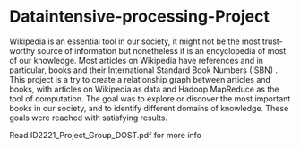 # Dataintensive-processing-Project
Wikipedia is an essential tool in our society, it might not be the most trust- worthy source of information but nonetheless it is an encyclopedia of most of  our knowledge. Most articles on Wikipedia have references and in particular, books and their International Standard Book Numbers (ISBN) . This project is a try to create a relationship graph between articles and books, with articles on Wikipedia as data and Hadoop MapReduce as the tool of computation. The goal was to explore or discover the most important books in our society, and to identify different domains of knowledge. These goals were reached with satisfying results.

Read ID2221_Project_Group_DOST.pdf for more info
